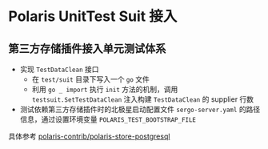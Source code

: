 # Polaris UnitTest Suit 接入

## 第三方存储插件接入单元测试体系

- 实现 `TestDataClean` 接口
  - 在 `test/suit` 目录下写入一个 `go` 文件
  - 利用 `go _ import` 执行 `init` 方法的机制，调用 `testsuit.SetTestDataClean` 注入构建 `TestDataClean` 的 supplier 行数
- 测试依赖第三方存储插件时的北极星启动配置文件 `sergo-server.yaml` 的路径信息，通过设置环境变量 `POLARIS_TEST_BOOTSTRAP_FILE`

具体参考 [polaris-contrib/polaris-store-postgresql](https://github.com/polaris-contrib/polaris-store-postgresql)
